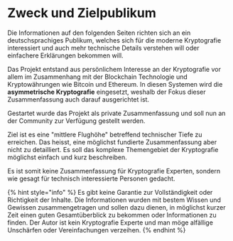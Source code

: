 # Zweck und Zielpublikum

Die Informationen auf den folgenden Seiten richten sich an ein deutschsprachiges Publikum, welches sich für die moderne Kryptografie interessiert und auch mehr technische Details verstehen will oder einfachere Erklärungen bekommen will. 

Das Projekt entstand aus persönlichem Interesse an der Kryptografie vor allem im Zusammenhang mit der Blockchain Technologie und Kryptowährungen wie Bitcoin und Ethereum. In diesen Systemen wird die **asymmetrische Kryptografie** eingesetzt, weshalb der Fokus dieser Zusammenfassung auch darauf ausgerichtet ist. 

Gestartet wurde das Projekt als private Zusammenfassung und soll nun an der Community zur Verfügung gestellt werden. 

Ziel ist es eine "mittlere Flughöhe" betreffend technischer Tiefe zu erreichen. Das heisst, eine möglichst fundierte Zusammenfassung aber nicht zu detailliert. Es soll das komplexe Themengebiet der Kryptografie möglichst einfach und kurz beschreiben.

Es ist somit keine Zusammenfassung für Kryptografie Experten, sondern wie gesagt für technisch interessierte Personen gedacht.

{% hint style="info" %}
Es gibt keine Garantie zur Vollständigkeit oder Richtigkeit der Inhalte. Die Informationen wurden mit bestem Wissen und Gewissen zusammengetragen und sollen dazu dienen, in möglichst kurzer Zeit einen guten Gesamtüberblick zu bekommen oder Informationen zu finden. Der Autor ist kein Kryptografie Experte und man möge alfällige Unschärfen oder Vereinfachungen verzeihen.
{% endhint %}





